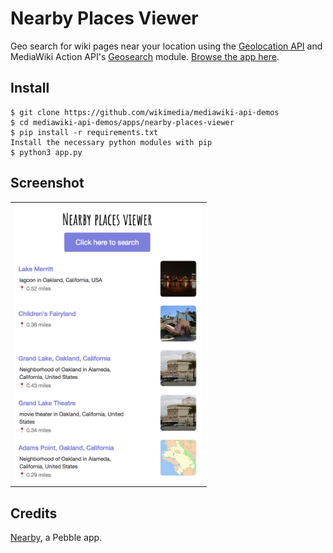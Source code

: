 # Nearby Places Viewer

Geo search for wiki pages near your location using the [Geolocation API](https://developer.mozilla.org/en-US/docs/Web/API/Geolocation_API) and MediaWiki Action API's [Geosearch](https://www.mediawiki.org/wiki/API:Geosearch) module. [Browse the app here](https://tools.wmflabs.org/nearby-places-viewer/).

Install
-------
```
$ git clone https://github.com/wikimedia/mediawiki-api-demos
$ cd mediawiki-api-demos/apps/nearby-places-viewer
$ pip install -r requirements.txt
Install the necessary python modules with pip
$ python3 app.py
```

Screenshot
----------
<table><tr><td>
<img src="screenshot.png" width="300" style="border 5px solid black">
</td></tr></table>

Credits
-------
[Nearby](https://github.com/prtksxna/pebble-nearby), a Pebble app.
